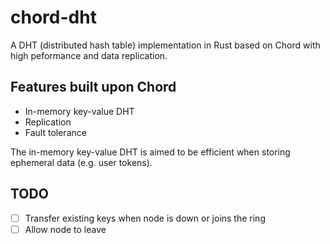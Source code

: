 # chord-dht

A DHT (distributed hash table) implementation in Rust based on Chord with high peformance and data replication.

## Features built upon Chord

* In-memory key-value DHT
* Replication
* Fault tolerance

The in-memory key-value DHT is aimed to be efficient when storing ephemeral data (e.g. user tokens).

## TODO

- [ ] Transfer existing keys when node is down or joins the ring
- [ ] Allow node to leave
